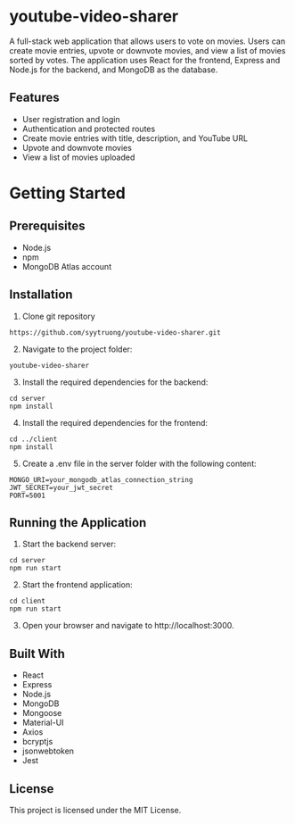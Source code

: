 # youtube-video-sharer
A full-stack web application that allows users to vote on movies. Users can create movie entries, upvote or downvote movies, and view a list of movies sorted by votes. The application uses React for the frontend, Express and Node.js for the backend, and MongoDB as the database.

## Features
 - User registration and login
 - Authentication and protected routes
 - Create movie entries with title, description, and YouTube URL
 - Upvote and downvote movies
 - View a list of movies uploaded
 
# Getting Started

## Prerequisites
 - Node.js
 - npm
 - MongoDB Atlas account
 
## Installation

1. Clone git repository
```
https://github.com/syytruong/youtube-video-sharer.git
```

2. Navigate to the project folder:
```
youtube-video-sharer
```

3. Install the required dependencies for the backend:
```
cd server
npm install
```

4. Install the required dependencies for the frontend:
```
cd ../client
npm install
```

5. Create a .env file in the server folder with the following content:
```
MONGO_URI=your_mongodb_atlas_connection_string
JWT_SECRET=your_jwt_secret
PORT=5001
```

## Running the Application

1. Start the backend server:
```
cd server
npm run start
```

2. Start the frontend application:
```
cd client
npm run start
```

3. Open your browser and navigate to http://localhost:3000.

## Built With
 - React
 - Express
 - Node.js
 - MongoDB
 - Mongoose
 - Material-UI
 - Axios
 - bcryptjs
 - jsonwebtoken
 - Jest

## License
This project is licensed under the MIT License.

